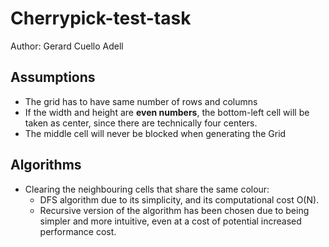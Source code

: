 # Cherrypick-test-task

Author: Gerard Cuello Adell

## Assumptions

- The grid has to have same number of rows and columns
- If the width and height are **even numbers**, the bottom-left cell will be taken as center, since there are technically four centers.
- The middle cell will never be blocked when generating the Grid

## Algorithms
- Clearing the neighbouring cells that share the same colour:
  - DFS algorithm due to its simplicity, and its computational cost O(N).
  - Recursive version of the algorithm has been chosen due to being simpler and more intuitive, even at a cost of potential increased performance cost.